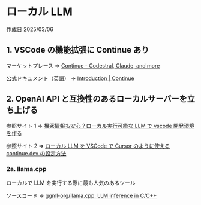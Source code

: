 # ローカル LLM

作成日 2025/03/06

## 1. VSCode の機能拡張に Continue あり

マーケットプレース => [Continue - Codestral, Claude, and more](https://marketplace.visualstudio.com/items?itemName=Continue.continue)

公式ドキュメント（英語） => [Introduction | Continue](https://docs.continue.dev/)

## 2. OpenAI API と互換性のあるローカルサーバーを立ち上げる

参照サイト 1 => [機密情報も安心？ローカル実行可能な LLM で vscode 開発環境を作る](https://qiita.com/kota33/items/63ba76dee2535374af0d)

参照サイト 2 => [ローカル LLM を VSCode で Cursor のように使える continue.dev の設定方法](https://note.com/shinao39/n/nc8b580b80f15)

### 2a. llama.cpp

ローカルで LLM を実行する際に最も人気のあるツール

ソースコード => [ggml-org/llama.cpp: LLM inference in C/C++](https://github.com/ggml-org/llama.cpp)
